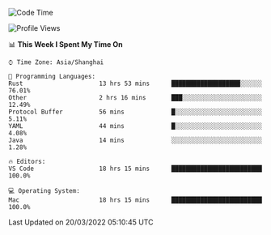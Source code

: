 <!--START_SECTION:waka-->
![Code Time](http://img.shields.io/badge/Code%20Time-1%2C100%20hrs%2024%20mins-blue)

![Profile Views](http://img.shields.io/badge/Profile%20Views-1-blue)

📊 **This Week I Spent My Time On** 

```text
⌚︎ Time Zone: Asia/Shanghai

💬 Programming Languages: 
Rust                     13 hrs 53 mins      ███████████████████░░░░░░   76.01% 
Other                    2 hrs 16 mins       ███░░░░░░░░░░░░░░░░░░░░░░   12.49% 
Protocol Buffer          56 mins             █░░░░░░░░░░░░░░░░░░░░░░░░   5.11% 
YAML                     44 mins             █░░░░░░░░░░░░░░░░░░░░░░░░   4.08% 
Java                     14 mins             ░░░░░░░░░░░░░░░░░░░░░░░░░   1.28%

🔥 Editors: 
VS Code                  18 hrs 15 mins      █████████████████████████   100.0%

💻 Operating System: 
Mac                      18 hrs 15 mins      █████████████████████████   100.0%

```


 Last Updated on 20/03/2022 05:10:45 UTC
<!--END_SECTION:waka-->

